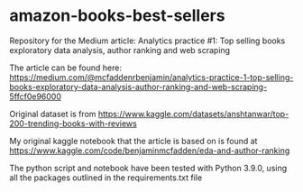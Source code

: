 # amazon-books-best-sellers

Repository for the Medium article: Analytics practice #1: Top selling books exploratory data analysis, author ranking and web scraping

The article can be found here: https://medium.com/@mcfaddenrbenjamin/analytics-practice-1-top-selling-books-exploratory-data-analysis-author-ranking-and-web-scraping-5ffcf0e96000

Original dataset is from https://www.kaggle.com/datasets/anshtanwar/top-200-trending-books-with-reviews

My original kaggle notebook that the article is based on is found at https://www.kaggle.com/code/benjaminmcfadden/eda-and-author-ranking

The python script and notebook have been tested with Python 3.9.0, using all the packages outlined in the requirements.txt file
